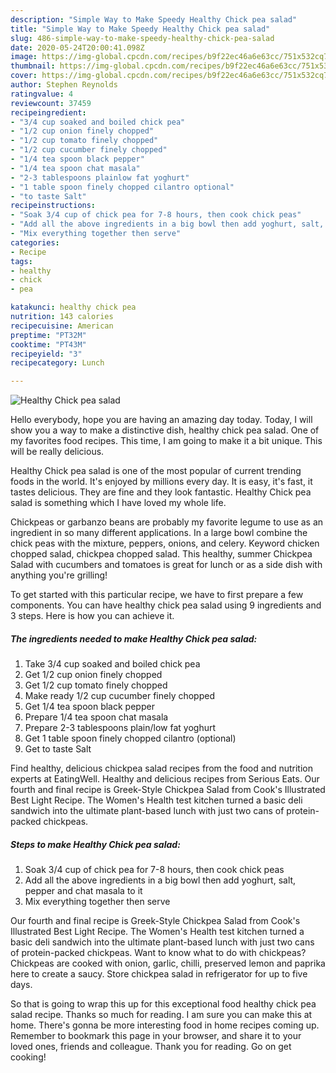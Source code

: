 ```yaml
---
description: "Simple Way to Make Speedy Healthy Chick pea salad"
title: "Simple Way to Make Speedy Healthy Chick pea salad"
slug: 486-simple-way-to-make-speedy-healthy-chick-pea-salad
date: 2020-05-24T20:00:41.098Z
image: https://img-global.cpcdn.com/recipes/b9f22ec46a6e63cc/751x532cq70/healthy-chick-pea-salad-recipe-main-photo.jpg
thumbnail: https://img-global.cpcdn.com/recipes/b9f22ec46a6e63cc/751x532cq70/healthy-chick-pea-salad-recipe-main-photo.jpg
cover: https://img-global.cpcdn.com/recipes/b9f22ec46a6e63cc/751x532cq70/healthy-chick-pea-salad-recipe-main-photo.jpg
author: Stephen Reynolds
ratingvalue: 4
reviewcount: 37459
recipeingredient:
- "3/4 cup soaked and boiled chick pea"
- "1/2 cup onion finely chopped"
- "1/2 cup tomato finely chopped"
- "1/2 cup cucumber finely chopped"
- "1/4 tea spoon black pepper"
- "1/4 tea spoon chat masala"
- "2-3 tablespoons plainlow fat yoghurt"
- "1 table spoon finely chopped cilantro optional"
- "to taste Salt"
recipeinstructions:
- "Soak 3/4 cup of chick pea for 7-8 hours, then cook chick peas"
- "Add all the above ingredients in a big bowl then add yoghurt, salt, pepper and chat masala to it"
- "Mix everything together then serve"
categories:
- Recipe
tags:
- healthy
- chick
- pea

katakunci: healthy chick pea 
nutrition: 143 calories
recipecuisine: American
preptime: "PT32M"
cooktime: "PT43M"
recipeyield: "3"
recipecategory: Lunch

---
```



![Healthy Chick pea salad](https://img-global.cpcdn.com/recipes/b9f22ec46a6e63cc/751x532cq70/healthy-chick-pea-salad-recipe-main-photo.jpg)

Hello everybody, hope you are having an amazing day today. Today, I will show you a way to make a distinctive dish, healthy chick pea salad. One of my favorites food recipes. This time, I am going to make it a bit unique. This will be really delicious.

Healthy Chick pea salad is one of the most popular of current trending foods in the world. It's enjoyed by millions every day. It is easy, it's fast, it tastes delicious. They are fine and they look fantastic. Healthy Chick pea salad is something which I have loved my whole life.

Chickpeas or garbanzo beans are probably my favorite legume to use as an ingredient in so many different applications. In a large bowl combine the chick peas with the mixture, peppers, onions, and celery. Keyword chicken chopped salad, chickpea chopped salad. This healthy, summer Chickpea Salad with cucumbers and tomatoes is great for lunch or as a side dish with anything you&#39;re grilling!


To get started with this particular recipe, we have to first prepare a few components. You can have healthy chick pea salad using 9 ingredients and 3 steps. Here is how you can achieve it.

<!--inarticleads1-->

##### The ingredients needed to make Healthy Chick pea salad:

1. Take 3/4 cup soaked and boiled chick pea
1. Get 1/2 cup onion finely chopped
1. Get 1/2 cup tomato finely chopped
1. Make ready 1/2 cup cucumber finely chopped
1. Get 1/4 tea spoon black pepper
1. Prepare 1/4 tea spoon chat masala
1. Prepare 2-3 tablespoons plain/low fat yoghurt
1. Get 1 table spoon finely chopped cilantro (optional)
1. Get to taste Salt


Find healthy, delicious chickpea salad recipes from the food and nutrition experts at EatingWell. Healthy and delicious recipes from Serious Eats. Our fourth and final recipe is Greek-Style Chickpea Salad from Cook&#39;s Illustrated Best Light Recipe. The Women&#39;s Health test kitchen turned a basic deli sandwich into the ultimate plant-based lunch with just two cans of protein-packed chickpeas. 

<!--inarticleads2-->

##### Steps to make Healthy Chick pea salad:

1. Soak 3/4 cup of chick pea for 7-8 hours, then cook chick peas
1. Add all the above ingredients in a big bowl then add yoghurt, salt, pepper and chat masala to it
1. Mix everything together then serve


Our fourth and final recipe is Greek-Style Chickpea Salad from Cook&#39;s Illustrated Best Light Recipe. The Women&#39;s Health test kitchen turned a basic deli sandwich into the ultimate plant-based lunch with just two cans of protein-packed chickpeas. Want to know what to do with chickpeas? Chickpeas are cooked with onion, garlic, chilli, preserved lemon and paprika here to create a saucy. Store chickpea salad in refrigerator for up to five days. 

So that is going to wrap this up for this exceptional food healthy chick pea salad recipe. Thanks so much for reading. I am sure you can make this at home. There's gonna be more interesting food in home recipes coming up. Remember to bookmark this page in your browser, and share it to your loved ones, friends and colleague. Thank you for reading. Go on get cooking!
